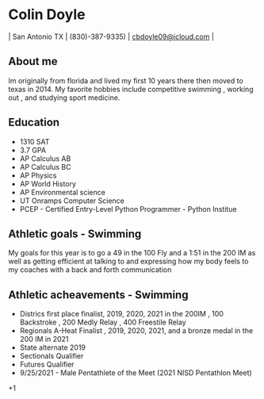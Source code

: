 # Colin Doyle 
| San Antonio TX | (830)-387-9335) | cbdoyle09@icloud.com |
 
## About me  
Im originally from florida and lived my first 10 years there then moved to texas in 2014. My favorite hobbies include competitive swimming , working out , and studying sport medicine.

## Education
* 1310 SAT 
* 3.7 GPA
* AP Calculus AB
* AP Calculus BC
* AP Physics 
* AP World History 
* AP Environmental science 
* UT Onramps Computer Science 
* PCEP - Certified Entry-Level Python Programmer - Python Institue 
## Athletic goals - Swimming
My goals for this year is to go a 49 in the 100 Fly and a 1:51 in the 200 IM as well as getting efficient at talking to and expressing how my body feels to my coaches with a back and forth communication 
## Athletic acheavements - Swimming 
* Districs first place finalist, 2019, 2020, 2021 in the 200IM , 100 Backstroke , 200 Medly Relay , 400 Freestile Relay 
* Regionals A-Heat Finalist , 2019, 2020, 2021, and a bronze medal in the 200 IM in 2021 
* State alternate 2019
* Sectionals Qualifier 
* Futures Qualifier 
* 9/25/2021 - Male Pentathlete of the Meet (2021 NISD Pentathlon Meet)

+1








